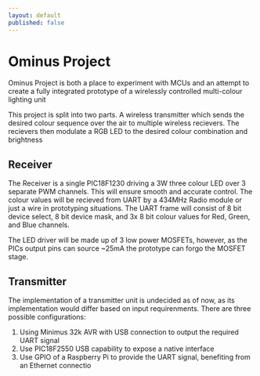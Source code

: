 ```yaml
---
layout: default
published: false
---
```


Ominus Project
==============

Ominus Project is both a place to experiment with MCUs and an attempt to create a fully integrated prototype
of a wirelessly controlled multi-colour lighting unit

This project is split into two parts. A wireless transmitter which sends the desired colour sequence over the air
to multiple wireless recievers. The recievers then modulate a RGB LED to the desired colour combination and brightness

Receiver
--------

The Receiver is a single PIC18F1230 driving a 3W three colour LED over 3 separate PWM channels. This will ensure smooth and accurate control.
The colour values will be recieved from UART by a 434MHz Radio module or just a wire in prototyping situations. The UART frame will
consist of 8 bit device select, 8 bit device mask, and 3x 8 bit colour values for Red, Green, and Blue channels.

The LED driver will be made up of 3 low power MOSFETs, however, as the PICs output pins can source ~25mA the prototype can forgo the MOSFET stage.

Transmitter
-----------

The implementation of a transmitter unit is undecided as of now, as its implementation would differ based on input requirenments.
There are three possible configurations:

1. Using Minimus 32k AVR with USB connection to output the required UART signal
1. Use PIC18F2550 USB capability to expose a native interface
1. Use GPIO of a Raspberry Pi to provide the UART signal, benefiting from an Ethernet connectio


